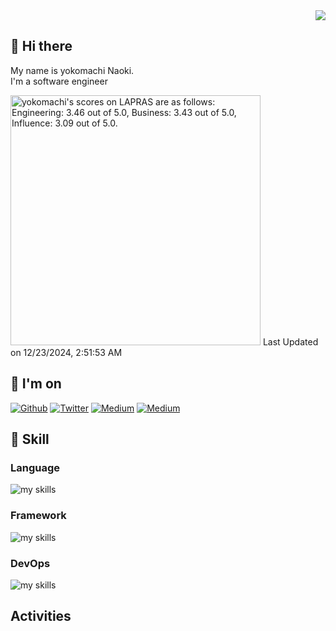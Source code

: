 <div align="right">
  <img src="https://komarev.com/ghpvc/?username=n-yokomachi" />
</div>

## 👋 Hi there
My name is yokomachi Naoki.  
I'm a software engineer

<!--START_SECTION:lapras-card-->
<p ><a href="https://lapras.com/public/yokomachi" target="_blank" rel="noopener noreferrer"><img alt="yokomachi's scores on LAPRAS are as follows: Engineering: 3.46 out of 5.0, Business: 3.43 out of 5.0, Influence: 3.09 out of 5.0." src="https://lapras-card-generator.vercel.app/api/svg?e=3.46&b=3.43&i=3.09&b1=%23232323&b2=%236d6d6d&i1=%23212121&i2=%23818181&l=en" width="400" ></a>  
Last Updated on 12/23/2024, 2:51:53 AM</p>
<!--END_SECTION:lapras-card-->

## 💬 I'm on
<div align="left">
<a href="https://github.com/n-yokomachi" target="_blank"><img alt="Github" src="https://img.shields.io/badge/GitHub-%2312100E.svg?&style=for-the-badge&logo=Github&logoColor=white" /></a>
<a href="https://twitter.com/_cityside" target="_blank"><img alt="Twitter" src="https://img.shields.io/badge/twitter-%231DA1F2.svg?&style=for-the-badge&logo=twitter&logoColor=white" /></a>
<a href="https://www.linkedin.com/in/yokomachi/" target="_blank"><img alt="Medium" src="https://img.shields.io/badge/linkdin-0a66c2.svg?&style=for-the-badge&logo=linkedin&logoColor=white" /></a>
<a href="https://qiita.com/yokomachi" target="_blank"><img alt="Medium" src="https://img.shields.io/badge/qiita-55C500.svg?&style=for-the-badge&logo=qiita&logoColor=white" /></a>
</div>  


## 🌱 Skill
### Language
<img alt="my skills" src="https://skillicons.dev/icons?theme=dark&perline=10&i=html,css,js,ts,python,cs,php" />

### Framework
<img alt="my skills" src="https://skillicons.dev/icons?theme=dark&perline=10&i=nodejs,react,next,remix,laravel,dotnet,django,vite,tailwind," />

### DevOps
<img alt="my skills" src="https://skillicons.dev/icons?theme=dark&perline=10&i=aws,figma,docker,git,github,gitlab,ai,vscode" />

## Activities

<!--
**n-yokomachi/n-yokomachi** is a ✨ _special_ ✨ repository because its `README.md` (this file) appears on your GitHub profile.

Here are some ideas to get you started:

- 🔭 I’m currently working on ...
- 🌱 I’m currently learning ...
- 👯 I’m looking to collaborate on ...
- 🤔 I’m looking for help with ...
- 💬 Ask me about ...
- 📫 How to reach me: ...
- 😄 Pronouns: ...
- ⚡ Fun fact: ...
-->
